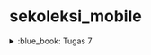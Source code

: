 # sekoleksi_mobile

<details>
<summary>:blue_book: Tugas 7</summary>

## :blue_book: Tugas 7

### :arrow_right: Jelaskan apa yang dimaksud dengan stateless widget dan stateful widget, dan jelaskan perbedaan dari keduanya.
State pada widget adalah data yang bersifat dinamis dan dapat mempengaruhi tampilan seiring penggunaan aplikasi. State ini lah yang memberikan interaktivitas ke aplikasi Flutter. Contoh dari state adalah counter, display text berdasarkan input, dan lain sebagainya. Dengan demikian, perbedaan dari keduanya adalah sebagai berikut.
- **Stateless Widget** tidak memiliki state dan menampilkan data statis yang tidak berubah.
- **Stateful Widget** memiliki state yang dapat berubah, memungkinkan tampilan atau perilaku widget untuk diperbarui sesuai interaksi atau perubahan data.

### :arrow_right: Sebutkan widget apa saja yang kamu gunakan pada proyek ini dan jelaskan fungsinya.
1. `MaterialApp` untuk mendefinisikan bahwa aplikasinya menggunakan material design.
2. `Scaffold` untuk struktur visual aplikasi, yaitu app bar, body, dan lain-lain.
3. `AppBar` untuk membuat bar yang ada di bagian atas layar.
4. `Padding` untuk menambahkan ruang yang ada di samping widget.
5. `Column` untuk mengatur _children_ secara horizontal.
6. `Expanded` untuk mengatur supaya mengisi ruangan yang tersisa pada Column.
7. `GridView` untuk menampilkan _children_ dalam bentuk grid. Untuk kasus ini, dalam dua kolom.
8. `InkWell` untuk mendeteksi sentuhan dan memberikan efek visual.
9. `Material` untuk memberikan efek material (shadow dan elevation) untuk anaknya.
10. `Container` untuk membuat kotak dengan ukuran, padding, margin, dan dekorasi.
11. `Center` untuk mengatur anak supaya menengah.
12. `Icon` untuk menampilkan icon.
13. `Text` untuk menampilkan teks.
14. `SnackBar` untuk menampilkan pesan sementara di bagian bawah layar.

### :arrow_right: Apa fungsi dari setState()? Jelaskan variabel apa saja yang dapat terdampak dengan fungsi tersebut.
Fungsi `setState()` digunakan dalam stateful widget untuk memberi tahu Flutter bahwa terdapat data yang berubah yang membutuhkan pembaruan UI. Ketika method `setState()` dipanggil, Flutter akan mengeksekusi method `build` dari widget tersebut dan memperbarui UI dengan data yang terbaru. Variabel yang dapat terdampak dengan fungsi `setState()` adalah variabel state, seperti counter dan input pengguna.

### :arrow_right: Jelaskan perbedaan antara const dengan final.
Variabel `final` hanya dapat di-_assign_ sekali dan nilainya tidak dapat diubah setelah diinisialisasi. Nilai dari variabel `final` ditentukan pada saat runtime, sehingga lebih fleksibel dan dapat menggunakan hasil perhitungan atau input pengguna saat diinisialisasi.

Variabel `const` adalah variabel yang di-_assign_ valuenya pada saat _compile-time_, yang berarti nilainya harus sudah diketahui saat proses kompilasi. Variabel `const` hanya dialokasikan ke memori sekali, dan jika ada beberapa referensi ke variabel yang sama, semuanya akan merujuk ke lokasi memori yang sama. Ini membuat const lebih efisien dalam penggunaan memori dan performa aplikasi.

### :arrow_right: Jelaskan bagaimana cara kamu mengimplementasikan checklist-checklist di atas.

#### :one: Membuat sebuah program Flutter baru dengan tema E-Commerce yang sesuai dengan tugas-tugas sebelumnya.
Menjalankan perintah `flutter create sekoleksi_mobile`.

#### :two: Membuat tiga tombol sederhana dengan ikon dan teks untuk:
Mendefiniskan dua class sebagai berikut.
```dart
class ItemHomepage {
  final String name;
  final IconData icon;
  final Color color;

  ItemHomepage(this.name, this.icon, this.color);
}

class ItemCard extends StatelessWidget {
  final ItemHomepage item;

  const ItemCard(this.item, {super.key});

  @override
  Widget build(BuildContext context) {
    return Material(
      color: item.color,
      borderRadius: BorderRadius.circular(12),

      child: InkWell(
        onTap: () {
          ScaffoldMessenger.of(context)
            ..hideCurrentSnackBar()
            ..showSnackBar(SnackBar(
                content: Text("Kamu telah menekan tombol ${item.name}")));
        },
        child: Container(
          padding: const EdgeInsets.all(8),
          child: Center(
            child: Column(
              mainAxisAlignment: MainAxisAlignment.center,
              children: [
                Icon(
                  item.icon,
                  color: Colors.white,
                  size: 30.0,
                ),
                const Padding(padding: EdgeInsets.all(3)),
                Text(
                  item.name,
                  textAlign: TextAlign.center,
                  style: const TextStyle(color: Colors.white),
                ),
              ],
            ),
          ),
        ),
      ),
    );
  }
}
```

Class `ItemHomepage` digunakan sebagai penyimpan data yang diperlukan oleh class `ItemCard`. Class `ItemCard` itu sendiri adalah komponen tombol yang menampilkan data tersebut. Nilai-nilai seperti nama, ikon, dan warna diambil dari instansi kelas `ItemHomepage`, sehingga setiap tombol dapat menampilkan informasi yang sesuai dan konsisten dengan desain aplikasi.

Pada class `HomePage`, mendefinisikan variabel baru `items` yang akan digunakan sebagai data tombol melalui `GridView`.

```dart
// ...
  final List<ItemHomepage> items = [
    ItemHomepage("Lihat Daftar Produk", Icons.inventory_2, Colors.red),
    ItemHomepage("Tambah Produk", Icons.add, Colors.green),
    ItemHomepage("Logout", Icons.logout, Colors.blue),
  ];
// ...

// ...
GridView.count(
  crossAxisCount: 2,
  crossAxisSpacing: 8,
  mainAxisSpacing: 8,
  children: items.map((ItemHomepage item) => ItemCard(item)).toList(),
),
// ...
```

#### :three: Mengimplementasikan warna-warna yang berbeda untuk setiap tombol (Lihat Daftar Produk, Tambah Produk, dan Logout).
Setiap class `ItemHomepage` menyimpan data berupa warna yang digunakan untuk menampilkan warna yang berbeda untuk setiap instance dari `ItemHomepage`. Warna yang saya gunakan adalah merah, hijau, dan biru.

```dart
// ...
  final List<ItemHomepage> items = [
    ItemHomepage("Lihat Daftar Produk", Icons.inventory_2, Colors.red),
    ItemHomepage("Tambah Produk", Icons.add, Colors.green),
    ItemHomepage("Logout", Icons.logout, Colors.blue),
  ];
// ...

// ...
  @override
  Widget build(BuildContext context) {
    return Material(
      color: item.color,
      borderRadius: BorderRadius.circular(12),
// ...
```

#### :four: Memunculkan Snackbar ketika tombol ditekan
Pada `ItemCard`, terdapat widget `InkWell` yang dapat digunakan untuk mendeteksi sentuhan. Dengan menggunakan ini, kita dapat definisikan untuk setiap _tap_ untuk menunjukkan snackbar dengan pesan tertentu yang dibuat dari `item.name`, sebuah instance dari `ItemHomepage`.

```dart
// ...
      child: InkWell(
        onTap: () {
          ScaffoldMessenger.of(context)
            ..hideCurrentSnackBar()
            ..showSnackBar(SnackBar(
                content: Text("Kamu telah menekan tombol ${item.name}")));
        },
// ...
```

</details>
